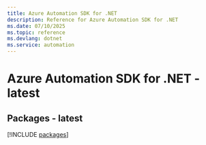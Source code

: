 ```yaml
---
title: Azure Automation SDK for .NET
description: Reference for Azure Automation SDK for .NET
ms.date: 07/10/2025
ms.topic: reference
ms.devlang: dotnet
ms.service: automation
---
```

# Azure Automation SDK for .NET - latest
## Packages - latest
[!INCLUDE [packages](automation-index.md)]